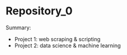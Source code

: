 # Repository_0

Summary:
  - Project 1: web scraping & scripting
  - Project 2: data science & machine learning
